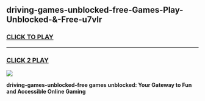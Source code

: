 
## driving-games-unblocked-free-Games-Play-Unblocked-&-Free-u7vlr
<h3>
<a href="https://premium76.site?title=driving-games-unblocked-free&ref=24A">CLICK TO PLAY</a></h3>
<hr>

<h3>
<a href="https://premium76.site?title=driving-games-unblocked-free&ref=24A">CLICK 2 PLAY</a>
  
</h3>

<a href="https://premium76.site?title=driving-games-unblocked-free&ref=24A"><img src="https://clearcache.store/games.png"></a>


**driving-games-unblocked-free games unblocked: Your Gateway to Fun and Accessible Online Gaming**
